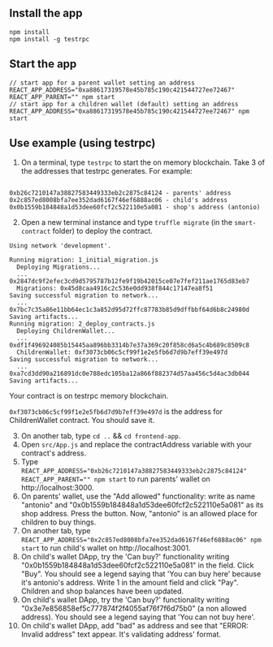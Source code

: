 ## Install the app

```
npm install
npm install -g testrpc
```

## Start the app

```
// start app for a parent wallet setting an address
REACT_APP_ADDRESS="0xa88617319578e45b785c190c421544727ee72467" REACT_APP_PARENT="" npm start
// start app for a children wallet (default) setting an address
REACT_APP_ADDRESS="0xa88617319578e45b785c190c421544727ee72467" npm start
```

## Use example (using testrpc)

1. On a terminal, type `testrpc` to start the on memory blockchain. Take 3 of the addresses that testrpc generates. For example:
```

0xb26c7210147a38827583449333eb2c2875c84124 - parents' address
0x2c857ed8008bfa7ee352dad6167f46ef6888ac06 - child's address
0x0b1559b184848a1d53dee60fcf2c522110e5a081 - shop's address (antonio)
```

2. Open a new terminal instance and type `truffle migrate` (in the `smart-contract` folder) to deploy the contract.
```
Using network 'development'.

Running migration: 1_initial_migration.js
  Deploying Migrations...
  ... 0x2847dc9f2efec3cd9d5795787b12fe9f19b42015ce07e7fef211ae1765d83eb7
  Migrations: 0x45d8caa4916c2c536e0dd938f844c17147ea8f51
Saving successful migration to network...
  ... 0x7bc7c35a86e11bb64ec1c3a852d95d72ffc87783b85d9dffbbf64d6b8c24980d
Saving artifacts...
Running migration: 2_deploy_contracts.js
  Deploying ChildrenWallet...
  ... 0xdf1f496924085b15445aa896bb3314b7e37a369c20f858cd6a5c4b689c8509c8
  ChildrenWallet: 0xf3073cb06c5cf99f1e2e5fb6d7d9b7eff39e497d
Saving successful migration to network...
  ... 0xa7cd3dd90a216891dc0e788edc105ba12a866f882374d57aa456c5d4ac3db044
Saving artifacts...
```
Your contract is on testrpc memory blockchain.

`0xf3073cb06c5cf99f1e2e5fb6d7d9b7eff39e497d` is the address for ChildrenWallet contract.
You should save it.

3. On another tab, type `cd ..` && `cd frontend-app`.
4. Open `src/App.js` and replace the contractAddress variable with your contract's address.
5. Type `REACT_APP_ADDRESS="0xb26c7210147a38827583449333eb2c2875c84124" REACT_APP_PARENT="" npm start` to run parents' wallet on http://localhost:3000.
6. On parents' wallet, use the "Add allowed" functionality:  write as name "antonio" and "0x0b1559b184848a1d53dee60fcf2c522110e5a081" as its shop address. Press the button. Now, "antonio" is an allowed place for children to buy things.
7. On another tab, type `REACT_APP_ADDRESS="0x2c857ed8008bfa7ee352dad6167f46ef6888ac06" npm start` to run child's wallet on http://localhost:3001.
8. On child's wallet DApp, try the 'Can buy?' functionality writing "0x0b1559b184848a1d53dee60fcf2c522110e5a081" in the field. Click "Buy". You should see a legend saying that 'You can buy here' because it's antonio's address. Write 1 in the amount field and click "Pay". Children and shop balances have been updated.
9. On child's wallet DApp, try the 'Can buy?' functionality writing "0x3e7e856858ef5c777874f2f4055af76f7f6d75b0" (a non allowed address). You should see a legend saying that 'You can not buy here'.
10. On child's wallet DApp, add "bad" as address and see that "ERROR: Invalid address" text appear. It's validating address' format.

